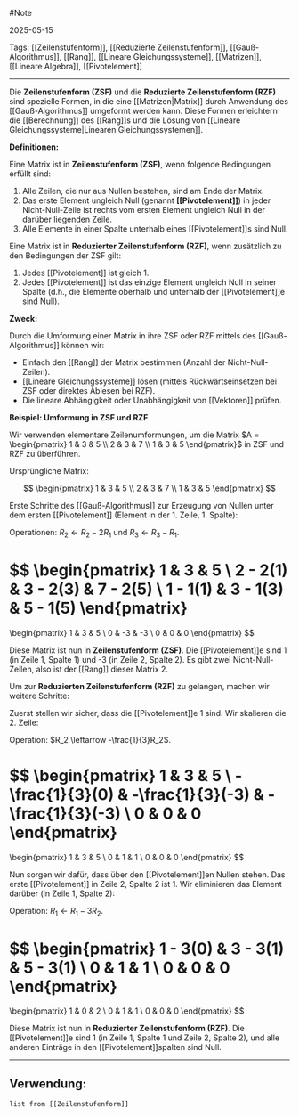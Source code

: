 #Note

2025-05-15

Tags: [[Zeilenstufenform]], [[Reduzierte Zeilenstufenform]], [[Gauß-Algorithmus]], [[Rang]], [[Lineare Gleichungssysteme]], [[Matrizen]], [[Lineare Algebra]], [[Pivotelement]]

---

Die **Zeilenstufenform (ZSF)** und die **Reduzierte Zeilenstufenform (RZF)** sind spezielle Formen, in die eine [[Matrizen|Matrix]] durch Anwendung des [[Gauß-Algorithmus]] umgeformt werden kann. Diese Formen erleichtern die [[Berechnung]] des [[Rang]]s und die Lösung von [[Lineare Gleichungssysteme|Linearen Gleichungssystemen]].

**Definitionen:**

Eine Matrix ist in **Zeilenstufenform (ZSF)**, wenn folgende Bedingungen erfüllt sind:

1.  Alle Zeilen, die nur aus Nullen bestehen, sind am Ende der Matrix.
2.  Das erste Element ungleich Null (genannt **[[Pivotelement]]**) in jeder Nicht-Null-Zeile ist rechts vom ersten Element ungleich Null in der darüber liegenden Zeile.
3.  Alle Elemente in einer Spalte unterhalb eines [[Pivotelement]]s sind Null.

Eine Matrix ist in **Reduzierter Zeilenstufenform (RZF)**, wenn zusätzlich zu den Bedingungen der ZSF gilt:

1.  Jedes [[Pivotelement]] ist gleich 1.
2.  Jedes [[Pivotelement]] ist das einzige Element ungleich Null in seiner Spalte (d.h., die Elemente oberhalb und unterhalb der [[Pivotelement]]e sind Null).

**Zweck:**

Durch die Umformung einer Matrix in ihre ZSF oder RZF mittels des [[Gauß-Algorithmus]] können wir:

* Einfach den [[Rang]] der Matrix bestimmen (Anzahl der Nicht-Null-Zeilen).
* [[Lineare Gleichungssysteme]] lösen (mittels Rückwärtseinsetzen bei ZSF oder direktes Ablesen bei RZF).
* Die lineare Abhängigkeit oder Unabhängigkeit von [[Vektoren]] prüfen.

**Beispiel: Umformung in ZSF und RZF**

Wir verwenden elementare Zeilenumformungen, um die Matrix $A = \begin{pmatrix} 1 & 3 & 5 \\ 2 & 3 & 7 \\ 1 & 3 & 5 \end{pmatrix}$ in ZSF und RZF zu überführen.

Ursprüngliche Matrix:

$$
\begin{pmatrix}
1 & 3 & 5 \\
2 & 3 & 7 \\
1 & 3 & 5
\end{pmatrix}
$$

Erste Schritte des [[Gauß-Algorithmus]] zur Erzeugung von Nullen unter dem ersten [[Pivotelement]] (Element in der 1. Zeile, 1. Spalte):

Operationen: $R_2 \leftarrow R_2 - 2R_1$ und $R_3 \leftarrow R_3 - R_1$.

$$
\begin{pmatrix}
1 & 3 & 5 \\
2 - 2(1) & 3 - 2(3) & 7 - 2(5) \\
1 - 1(1) & 3 - 1(3) & 5 - 1(5)
\end{pmatrix}
=
\begin{pmatrix}
1 & 3 & 5 \\
0 & -3 & -3 \\
0 & 0 & 0
\end{pmatrix}
$$

Diese Matrix ist nun in **Zeilenstufenform (ZSF)**. Die [[Pivotelement]]e sind 1 (in Zeile 1, Spalte 1) und -3 (in Zeile 2, Spalte 2). Es gibt zwei Nicht-Null-Zeilen, also ist der [[Rang]] dieser Matrix 2.

Um zur **Reduzierten Zeilenstufenform (RZF)** zu gelangen, machen wir weitere Schritte:

Zuerst stellen wir sicher, dass die [[Pivotelement]]e 1 sind. Wir skalieren die 2. Zeile:

Operation: $R_2 \leftarrow -\frac{1}{3}R_2$.

$$
\begin{pmatrix}
1 & 3 & 5 \\
-\frac{1}{3}(0) & -\frac{1}{3}(-3) & -\frac{1}{3}(-3) \\
0 & 0 & 0
\end{pmatrix}
=
\begin{pmatrix}
1 & 3 & 5 \\
0 & 1 & 1 \\
0 & 0 & 0
\end{pmatrix}
$$

Nun sorgen wir dafür, dass über den [[Pivotelement]]en Nullen stehen. Das erste [[Pivotelement]] in Zeile 2, Spalte 2 ist 1. Wir eliminieren das Element darüber (in Zeile 1, Spalte 2):

Operation: $R_1 \leftarrow R_1 - 3R_2$.

$$
\begin{pmatrix}
1 - 3(0) & 3 - 3(1) & 5 - 3(1) \\
0 & 1 & 1 \\
0 & 0 & 0
\end{pmatrix}
=
\begin{pmatrix}
1 & 0 & 2 \\
0 & 1 & 1 \\
0 & 0 & 0
\end{pmatrix}
$$

Diese Matrix ist nun in **Reduzierter Zeilenstufenform (RZF)**. Die [[Pivotelement]]e sind 1 (in Zeile 1, Spalte 1 und Zeile 2, Spalte 2), und alle anderen Einträge in den [[Pivotelement]]spalten sind Null.

---

## Verwendung:

```dataview
list from [[Zeilenstufenform]]
```